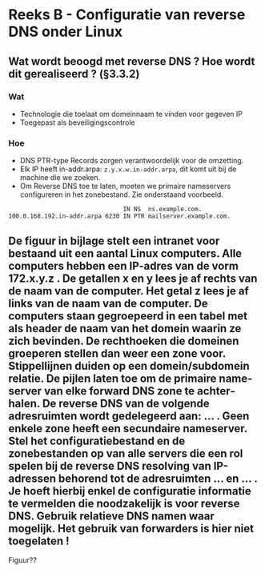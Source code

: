# Reeks B - Configuratie van reverse DNS onder Linux
## Wat wordt beoogd met reverse DNS ? Hoe wordt dit gerealiseerd ? (§3.3.2)
### Wat
* Technologie die toelaat om domeinnaam te vinden voor gegeven IP
* Toegepast als beveiligingscontrole

### Hoe
* DNS PTR-type Records zorgen verantwoordelijk voor de omzetting.
* Elk IP heeft in-addr.arpa: `z.y.x.w.in-addr.arpa`, dit komt uit bij de machine die we zoeken.
* Om Reverse DNS toe te laten, moeten we primaire nameservers configureren in het zonebestand. Zie onderstaand voorbeeld.

```
                                IN NS  ns.example.com.
100.0.168.192.in-addr.arpa 6230 IN PTR mailserver.example.com.
```

## De figuur in bijlage stelt een intranet voor bestaand uit een aantal Linux computers. Alle computers hebben een IP-adres van de vorm 172.x.y.z . De getallen x en y lees je af rechts van de naam van de computer. Het getal z lees je af links van de naam van de computer. De computers staan gegroepeerd in een tabel met als header de naam van het domein waarin ze zich bevinden. De recht­hoeken die domeinen groeperen stellen dan weer een zone voor. Stippel­lijnen duiden op een domein/sub­domein relatie. De pijlen laten toe om de primaire name­server van elke forward DNS zone te achter­halen. De reverse DNS van de volgende adresruimten wordt gedelegeerd aan: ... . Geen enkele zone heeft een secundaire nameserver. Stel het configuratiebestand en de zonebestanden op van alle servers die een rol spelen bij de reverse DNS resolving van IP-adressen behorend tot de adresruimten  ... en ... . Je hoeft hierbij enkel de configuratie informatie te vermelden die noodzakelijk is voor reverse DNS. Gebruik relatieve DNS namen waar mogelijk. Het gebruik van forwarders is hier niet toegelaten !
Figuur??